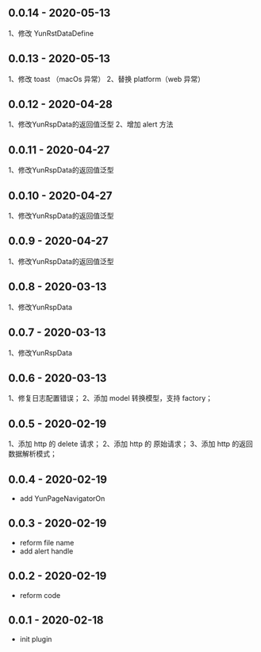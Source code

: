 ## 0.0.14   - 2020-05-13

1、修改 YunRstDataDefine

## 0.0.13   - 2020-05-13

1、修改 toast （macOs 异常）
2、替换 platform（web 异常）

## 0.0.12   - 2020-04-28

1、修改YunRspData的返回值泛型
2、增加 alert 方法

## 0.0.11   - 2020-04-27

1、修改YunRspData的返回值泛型

## 0.0.10   - 2020-04-27

1、修改YunRspData的返回值泛型

## 0.0.9   - 2020-04-27

1、修改YunRspData的返回值泛型

## 0.0.8   - 2020-03-13

1、修改YunRspData

## 0.0.7   - 2020-03-13

1、修改YunRspData

## 0.0.6   - 2020-03-13

1、修复日志配置错误；
2、添加 model 转换模型，支持 factory；

## 0.0.5   - 2020-02-19

1、添加 http 的 delete 请求；
2、添加 http 的 原始请求；
3、添加 http 的返回数据解析模式；

## 0.0.4   - 2020-02-19

* add YunPageNavigatorOn

## 0.0.3   - 2020-02-19

* reform file name
* add alert handle


## 0.0.2   - 2020-02-19

* reform code


## 0.0.1   - 2020-02-18

* init plugin

